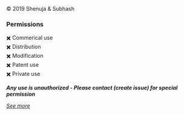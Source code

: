 © 2019 Shenuja & Subhash

### Permissions
✖️ Commerical use<br>
✖️ Distribution<br>
✖️ Modification<br>
✖️ Patent use<br>
✖️ Private use<br>

***Any use is unauthorized - Please contact (create issue) for special permission***

*[See more](https://choosealicense.com/no-permission/)*
